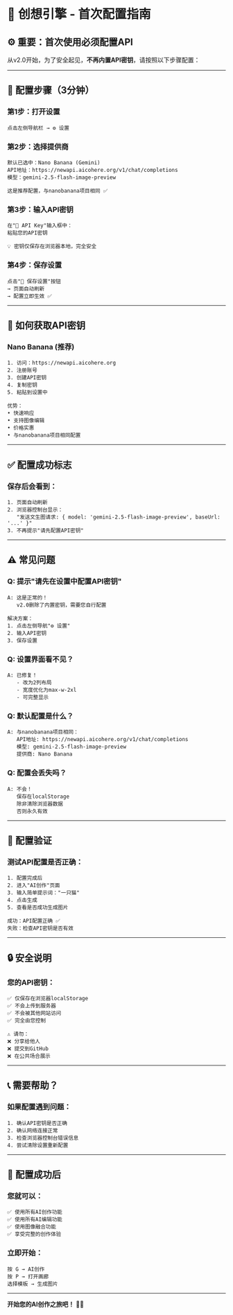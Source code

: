 # 🚀 创想引擎 - 首次配置指南

## ⚙️ 重要：首次使用必须配置API

从v2.0开始，为了安全起见，**不再内置API密钥**，请按照以下步骤配置：

---

## 📝 配置步骤（3分钟）

### 第1步：打开设置
```
点击左侧导航栏 → ⚙️ 设置
```

### 第2步：选择提供商
```
默认已选中：Nano Banana (Gemini)
API地址：https://newapi.aicohere.org/v1/chat/completions
模型：gemini-2.5-flash-image-preview

这是推荐配置，与nanobanana项目相同 ✅
```

### 第3步：输入API密钥
```
在"🔑 API Key"输入框中：
粘贴您的API密钥

💡 密钥仅保存在浏览器本地，完全安全
```

### 第4步：保存设置
```
点击"💾 保存设置"按钮
→ 页面自动刷新
→ 配置立即生效 ✅
```

---

## 🔑 如何获取API密钥

### Nano Banana (推荐)
```
1. 访问：https://newapi.aicohere.org
2. 注册账号
3. 创建API密钥
4. 复制密钥
5. 粘贴到设置中

优势：
• 快速响应
• 支持图像编辑
• 价格实惠
• 与nanobanana项目相同配置
```

---

## ✅ 配置成功标志

### 保存后会看到：
```
1. 页面自动刷新
2. 浏览器控制台显示：
   "发送文生图请求: { model: 'gemini-2.5-flash-image-preview', baseUrl: '...' }"
3. 不再提示"请先配置API密钥"
```

---

## ⚠️ 常见问题

### Q: 提示"请先在设置中配置API密钥"
```
A: 这是正常的！
   v2.0删除了内置密钥，需要您自行配置
   
解决方案：
1. 点击左侧导航"⚙️ 设置"
2. 输入API密钥
3. 保存设置
```

### Q: 设置界面看不见？
```
A: 已修复！
   - 改为2列布局
   - 宽度优化为max-w-2xl
   - 可完整显示
```

### Q: 默认配置是什么？
```
A: 与nanobanana项目相同：
   API地址: https://newapi.aicohere.org/v1/chat/completions
   模型: gemini-2.5-flash-image-preview
   提供商: Nano Banana
```

### Q: 配置会丢失吗？
```
A: 不会！
   保存在localStorage
   除非清除浏览器数据
   否则永久有效
```

---

## 🎯 配置验证

### 测试API配置是否正确：
```
1. 配置完成后
2. 进入"AI创作"页面
3. 输入简单提示词："一只猫"
4. 点击生成
5. 查看是否成功生成图片

成功：API配置正确 ✅
失败：检查API密钥是否有效
```

---

## 🔒 安全说明

### 您的API密钥：
```
✅ 仅保存在浏览器localStorage
✅ 不会上传到服务器
✅ 不会被其他网站访问
✅ 完全由您控制

⚠️ 请勿：
❌ 分享给他人
❌ 提交到GitHub
❌ 在公共场合展示
```

---

## 📞 需要帮助？

### 如果配置遇到问题：
```
1. 确认API密钥是否正确
2. 确认网络连接正常
3. 检查浏览器控制台错误信息
4. 尝试清除设置重新配置
```

---

## 🎊 配置成功后

### 您就可以：
```
✅ 使用所有AI创作功能
✅ 使用所有AI编辑功能
✅ 使用图像融合功能
✅ 享受完整的创作体验
```

### 立即开始：
```
按 G → AI创作
按 P → 打开画廊
选择模板 → 生成图片
```

---

**开始您的AI创作之旅吧！** 🎨✨


